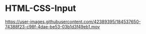 # HTML-CSS-Input


https://user-images.githubusercontent.com/42389395/184537650-74388f23-c98f-4dae-be53-03b1d3f49eb1.mov

